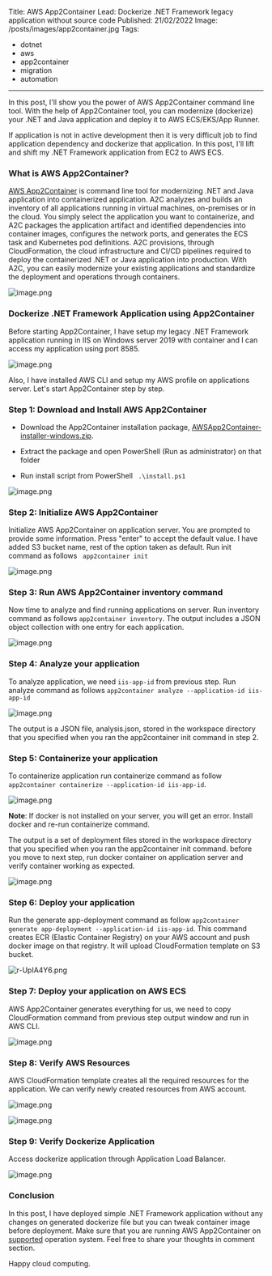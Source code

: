 Title: AWS App2Container
Lead: Dockerize .NET Framework legacy application without source code
Published: 21/02/2022
Image: /posts/images/app2container.jpg
Tags:
  - dotnet
  - aws
  - app2container
  - migration
  - automation
---

In this post, I'll show you the power of AWS App2Container command line tool. With the help of App2Container tool, you can modernize (dockerize) your .NET and Java application and deploy it to AWS ECS/EKS/App Runner.

If application is not in active development then it is very difficult job to find application dependency and dockerize that application. In this post, I'll lift and shift my .NET Framework application from EC2 to AWS ECS.

### What is AWS App2Container?
[AWS App2Container](https://docs.aws.amazon.com/app2container/latest/UserGuide/start-intro.html) is command line tool for modernizing .NET and Java application into containerized application. A2C analyzes and builds an inventory of all applications running in virtual machines, on-premises or in the cloud. You simply select the application you want to containerize, and A2C packages the application artifact and identified dependencies into container images, configures the network ports, and generates the ECS task and Kubernetes pod definitions. A2C provisions, through CloudFormation, the cloud infrastructure and CI/CD pipelines required to deploy the containerized .NET or Java application into production. With A2C, you can easily modernize your existing applications and standardize the deployment and operations through containers.


![image.png](/posts/images/app2container1.jpg)

### Dockerize .NET Framework Application using App2Container
Before starting App2Container, I have setup my legacy .NET Framework application running in IIS on Windows server 2019 with container and I can access my application using port 8585. 

![image.png](/posts/images/app2container2.jpg)

Also, I have installed AWS CLI and setup my AWS profile on applications server. Let's start App2Container step by step.

### Step 1: Download and Install AWS App2Container

- Download the App2Container installation package, [AWSApp2Container-installer-windows.zip](https://app2container-release-us-east-1.s3.us-east-1.amazonaws.com/latest/windows/AWSApp2Container-installer-windows.zip).

- Extract the package and open PowerShell (Run as administrator) on that folder

- Run install script from PowerShell ``` .\install.ps1``` 

![image.png](/posts/images/app2container3.jpg)

### Step 2: Initialize AWS App2Container
Initialize AWS App2Container on application server. You are prompted to provide some information. Press "enter" to accept the default value. I have added S3 bucket name, rest of the option taken as default. Run init command as follows ``` app2container init```

![image.png](/posts/images/app2container4.jpg)


### Step 3: Run AWS App2Container inventory command
Now time to analyze and find running applications on server. Run inventory command as follows ```app2container inventory```. The output includes a JSON object collection with one entry for each application.

![image.png](/posts/images/app2container5.jpg)

### Step 4: Analyze your application
To analyze application, we need ```iis-app-id``` from previous step. Run analyze command as follows ```app2container analyze --application-id iis-app-id```

![image.png](/posts/images/app2container6.jpg)

The output is a JSON file, analysis.json, stored in the workspace directory that you specified when you ran the app2container init command in step 2.

### Step 5: Containerize your application
To containerize application run containerize command as follow ```app2container containerize --application-id iis-app-id```.

![image.png](/posts/images/app2container7.jpg)

**Note**: If docker is not installed on your server, you will get an error. Install docker and re-run containerize command.

The output is a set of deployment files stored in the workspace directory that you specified when you ran the app2container init command. before you move to next step, run docker container on application server and verify container working as expected.

![image.png](/posts/images/app2container8.jpg)

### Step 6: Deploy your application
Run the generate app-deployment command  as follow ```app2container generate app-deployment --application-id iis-app-id```. This command creates ECR (Elastic Container Registry) on your AWS account and push docker image on that registry. It will upload CloudFormation template on S3 bucket.

![r-UpIA4Y6.png](/posts/images/app2container9.jpg)

### Step 7: Deploy your application on AWS ECS
AWS App2Container generates everything for us, we need to copy CloudFormation command from previous step output window and run in AWS CLI.

![image.png](/posts/images/app2container10.jpg)

### Step 8: Verify AWS Resources
AWS CloudFormation template creates all the required resources for the application. We can verify newly created resources from AWS account.

![image.png](/posts/images/app2container11.jpg)

![image.png](/posts/images/app2container11b.jpg)

### Step 9: Verify Dockerize Application
Access dockerize application through Application Load Balancer.

![image.png](/posts/images/app2container12.jpg)

### Conclusion
In this post, I have deployed simple .NET Framework application without any changes on generated dockerize file but you can tweak container image before deployment. Make sure that you are running AWS App2Container on [supported](https://docs.aws.amazon.com/app2container/latest/UserGuide/supported-applications.html) operation system. Feel free to share your thoughts in comment section.

Happy cloud computing.